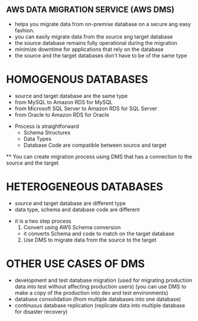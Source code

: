 ## AWS DATA MIGRATION SERVICE (AWS DMS)

- helps you migrate data from on-premise database on a secure ang easy fashion.
- you can easily migrate data from the source ang target database
- the source database remains fully operational during the migration
- minimize downtime for applications that rely on the database
- the source and the target databases don't have to be of the same type

# HOMOGENOUS DATABASES
- source and target database are the same type
- from MySQL to Amazon RDS for MySQL
- from Microsoft SQL Server to Amazon RDS for SQL Server
- from Oracle to Amazon RDS for Oracle
* Process is straightforward
  - Schema Structures
  - Data Types
  - Database Code
  are compatible between source and target

** You can create migration process using DMS that has a connection to the source
and the target

# HETEROGENEOUS DATABASES
- source and target database are different type
- data type, schema and database code are different
* it is a two step process
  1. Convert using AWS Schema conversion
  - it converts Schema and code to match on the target database
  2. Use DMS to migrate data from the source to the target

# OTHER USE CASES OF DMS
- development and test database migration
  (used for migrating production data into test without affecting production users)
  (you can use DMS to make a copy of the production into dev and test environments)
- database consolidation
  (from multiple databases into one database)
- continuous database replication
  (replicate data into multiple database for disaster recovery)
